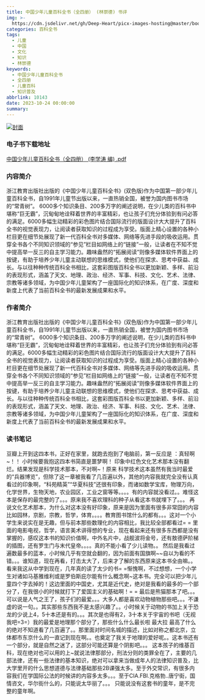 ```yaml
---
title: 中国少年儿童百科全书（全四册） (林崇德) 书评
img: >-
  https://cdn.jsdelivr.net/gh/Deep-Heart/picx-images-hosting@master/boomments/中国少年儿童百科全书（全四册）.1blagcdo2ko0.webp
categories: 百科全书
tags:
  - 儿童
  - 中国
  - 文化
  - 知识
  - 林崇德
keywords:
  - 中国少年儿童百科全书
  - 全四册
  - 儿童百科
  - 知识普及
abbrlink: 10143
date: 2023-10-24 00:00:00
summary:
---
```


[![封面](https://cdn.jsdelivr.net/gh/Deep-Heart/picx-images-hosting@master/boomments/中国少年儿童百科全书（全四册）.1blagcdo2ko0.webp)]()
### 电子书下载地址
[中国少年儿童百科全书（全四册） (李学涛 编) .pdf](https://url57.ctfile.com/f/23765157-960584682-21cf0e?p=9554)

### 内容简介
浙江教育出版社出版的《中国少年儿童百科全书》(双色版)作为中国第一部少年儿童百科全书，自1991年儿童节出版以来，一直热销全国，被誉为国内图书市场的“常青树”。    6000多个知识条目、200多万字的阐述说明，在少儿类的百科书中堪称“巨无霸”，沉甸甸地诠释着世界的丰富精彩，也让孩子们充分体验到有问必答的满足。6000多幅生动精彩的彩色图片结合国际流行的版面设计大大提升了百科全书的视觉表现力，让阅读者获取知识的过程成为享受。版面上精心设置的各种小栏目更在细节处展现了新一代百科全书对多媒体、网络等先进手段的吸收运用。贯穿全书各个不同知识领域的“参见”栏目如网络上的“链接”一般，让读者在不知不觉中提高举一反三的自主学习能力。趣味盎然的“拓展阅读”则像多媒体软件界面上的按键，有助于培养少年儿童主动联想的思维模式，使他们在探求、思考中获益、成长。与以往种种传统百科全书相比，这套彩图版百科全书以更加新颖、多样、前沿的表现形式，涵盖了天文、地理、政治、经济、军事、科技、文化、艺术、法律、宗教等诸多领域，为中国少年儿童架构了一座国际化的知识体系，在广度、深度和新度上代表了当前百科全书的最新发展成果和水平。

### 作者简介
浙江教育出版社出版的《中国少年儿童百科全书》(双色版)作为中国第一部少年儿童百科全书，自1991年儿童节出版以来，一直热销全国，被誉为国内图书市场的“常青树”。    6000多个知识条目、200多万字的阐述说明，在少儿类的百科书中堪称“巨无霸”，沉甸甸地诠释着世界的丰富精彩，也让孩子们充分体验到有问必答的满足。6000多幅生动精彩的彩色图片结合国际流行的版面设计大大提升了百科全书的视觉表现力，让阅读者获取知识的过程成为享受。版面上精心设置的各种小栏目更在细节处展现了新一代百科全书对多媒体、网络等先进手段的吸收运用。贯穿全书各个不同知识领域的“参见”栏目如网络上的“链接”一般，让读者在不知不觉中提高举一反三的自主学习能力。趣味盎然的“拓展阅读”则像多媒体软件界面上的按键，有助于培养少年儿童主动联想的思维模式，使他们在探求、思考中获益、成长。与以往种种传统百科全书相比，这套彩图版百科全书以更加新颖、多样、前沿的表现形式，涵盖了天文、地理、政治、经济、军事、科技、文化、艺术、法律、宗教等诸多领域，为中国少年儿童架构了一座国际化的知识体系，在广度、深度和新度上代表了当前百科全书的最新发展成果和水平。

### 读书笔记
豆瓣上开到这四本书，正好在家里，就跑去抱到了电脑前，第一反应是 ：真轻啊~！！ 小时候要我抱这四本书简直是噩梦啊！
印象中红色文化艺术那本没有翻烂。结果发现是科学技术那本，不对啊~！原来 科学技术这本虽然有我当时最爱的“兵器博览”，但除了这一章被我看了几百遍以外，其他的内容我就完全没有认真看过的印象啊，“科苑精英”“华夏科技”还很有印象，而诸如数学宝库，物理万向，化学世界，生物天地，农业园区，工业之窗等等。。。。有的内容就没看过。。难怪这本是保存的最完整的了。。。原来我不喜欢理科的种子从看这本书就埋下了。。。
再说文化艺术那本，为什么对这本没有好印象，原来是因为里面有很多非常囧的内容比如园林，京剧，宗教，哲学，体育。。。。教育图书馆什么的都有。。。这对一个小学生来说实在是无趣，但与前本那些数理化的内容相比，我比较全部都看过= = 里面的电影电视，哲学，语言美术讲得想的专业，现在看起来还有很多东西都是没有掌握的，感叹这本书的知识价值啊，中外名片中，战舰波将金号，还有敖德萨阶梯的插图，还有罗生门与末代皇帝。。。。真的不能小看了少儿读物。。
然后是我看过遍数最多的蓝本，小时候几乎有空就会翻的，因为前面有国旗啊~~自以为看的不错。。。谁知道，现在再看，打击太大了，后来才了解的东西原来这本书全由嘛。。看来我这从中学到现在，几年真的读了太少的书= =惭愧啊，不过想想，一个小学生对诸如马基雅维利或是罗伯斯庇尔能有什么概念啊~这本书。完全可以把少年儿童四个字去掉的！这边里面的中国史，尤其是近代史，绝对是我看的最多的一个部分了，在我很小的时候就打下了爱国主义的基础啊！= =
最后是熊猫那本了吧。。。可以说是人气之王了，孩子们的最爱。。。大多人都是喜欢动物植物那些吧。。。不谦虚的说一句。。其实那些东西我不是太感兴趣了。。小时候关于动物的书加上关于恐龙的少说上4，5十本还是有的。。。其次是也得有2，3十本关于宇宙的书吧（无视我吧=3=）我的最爱是地理那个部分了，那些什么什么最长啦 最大拉 最高了什么的绝对不知道看了几百遍了。。那里面对时间名城的描述，比如对称之都北京，立体都市东京什么的一直记到现在啊。。也奠定了我关于地理的爱好呢。。这本书还有一个部分，就是自然之迷了，这部分可能还算是个阴影吧。。。
这本孩子的维基百科，现在绝对也可以用的上~就说法律那部分，刑法分则的类罪全在了，主要的几部法律，还有一些法律的基本知识，绝对可以拿来当做成年人的法律知识普及，比大学里开的什么思想道德与法律基础那些2B课强太多。至于外交常识，有很多内容我们在学国际公法的时候讲的内容多太多。。。至于CIA.FBI.克格勃..唐宁街，国情咨文，华尔街什么的，只能说太华丽了。。。
只能说没有这套书的童年，是不完整的童年啊。
